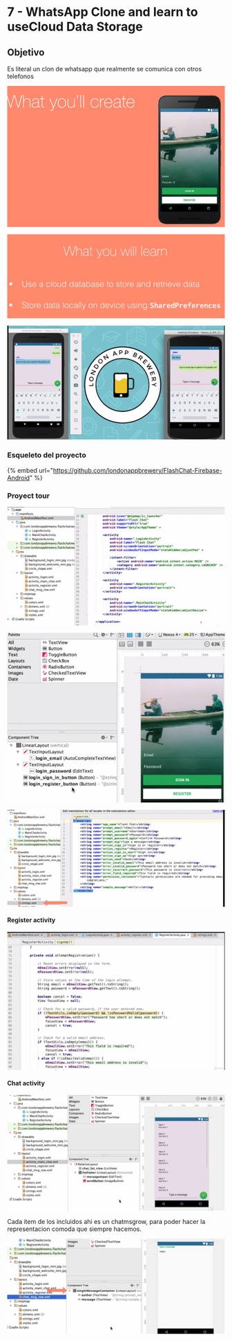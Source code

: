 # 7 -  WhatsApp Clone and learn to useCloud Data Storage

## Objetivo

Es literal un clon de whatsapp que realmente se comunica con otros telefonos

![](../../.gitbook/assets/imagen%20%28886%29.png)

![](../../.gitbook/assets/imagen%20%28918%29.png)

![](../../.gitbook/assets/imagen%20%28916%29.png)

### Esqueleto del proyecto

{% embed url="https://github.com/londonappbrewery/FlashChat-Firebase-Android" %}

### Proyect tour

![](../../.gitbook/assets/imagen%20%28828%29.png)

![](../../.gitbook/assets/imagen%20%28873%29.png)



![](../../.gitbook/assets/imagen%20%28912%29.png)

#### Register activity

![](../../.gitbook/assets/imagen%20%28879%29.png)

#### Chat activity

![](../../.gitbook/assets/imagen%20%28885%29.png)

Cada item de los incluidos ahi es un chatmsgrow, para poder hacer la representacion comoda que siempre hacemos.

![](../../.gitbook/assets/imagen%20%28837%29.png)

